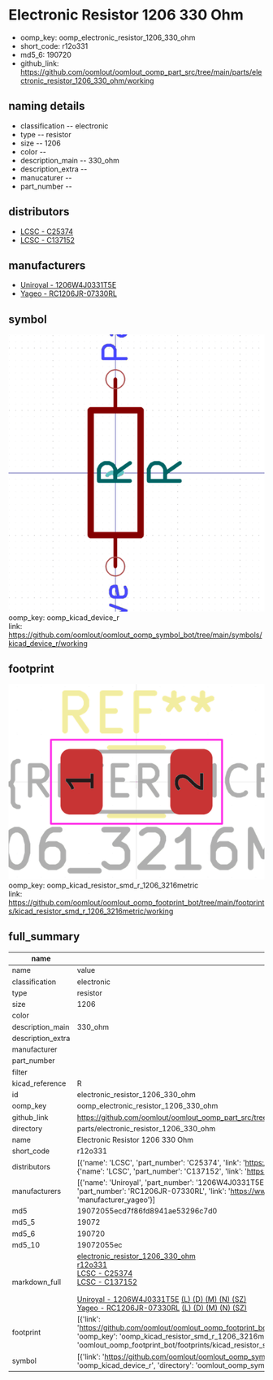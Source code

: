 # Electronic Resistor 1206 330 Ohm

  
* oomp_key: oomp_electronic_resistor_1206_330_ohm 
* short_code: r12o331
* md5_6: 190720  
* github_link: https://github.com/oomlout/oomlout_oomp_part_src/tree/main/parts/electronic_resistor_1206_330_ohm/working  
## naming details
* classification -- electronic
* type -- resistor
* size -- 1206
* color -- 
* description_main -- 330_ohm
* description_extra -- 
* manucaturer -- 
* part_number -- 

## distributors
* [LCSC - C25374](https://lcsc.com/product-detail/C25374.html)  
* [LCSC - C137152](https://lcsc.com/product-detail/C137152.html)  

## manufacturers
* [Uniroyal - 1206W4J0331T5E]()  
* [Yageo - RC1206JR-07330RL](https://www.yageo.com/en/Chart/Download/pdf/RC1206JR-07330RL)  

## symbol

![](symbol/0/working/working_600.png)  
oomp_key: oomp_kicad_device_r  
link: https://github.com/oomlout/oomlout_oomp_symbol_bot/tree/main/symbols/kicad_device_r/working  

## footprint

![](footprint/0/working/working_600.png)  
oomp_key: oomp_kicad_resistor_smd_r_1206_3216metric  
link: https://github.com/oomlout/oomlout_oomp_footprint_bot/tree/main/footprints/kicad_resistor_smd_r_1206_3216metric/working  

## full_summary
| name | value | 
| --- | --- | 
| name | value | 
| classification | electronic | 
| type | resistor | 
| size | 1206 | 
| color |  | 
| description_main | 330_ohm | 
| description_extra |  | 
| manufacturer |  | 
| part_number |  | 
| filter |  | 
| kicad_reference | R | 
| id | electronic_resistor_1206_330_ohm | 
| oomp_key | oomp_electronic_resistor_1206_330_ohm | 
| github_link | https://github.com/oomlout/oomlout_oomp_part_src/tree/main/parts/electronic_resistor_1206_330_ohm/working | 
| directory | parts/electronic_resistor_1206_330_ohm | 
| name | Electronic Resistor 1206 330 Ohm | 
| short_code | r12o331 | 
| distributors | [{'name': 'LCSC', 'part_number': 'C25374', 'link': 'https://lcsc.com/product-detail/C25374.html', 'id': 'distributor_lcsc'}, {'name': 'LCSC', 'part_number': 'C137152', 'link': 'https://lcsc.com/product-detail/C137152.html', 'id': 'distributor_lcsc'}] | 
| manufacturers | [{'name': 'Uniroyal', 'part_number': '1206W4J0331T5E', 'link': '', 'id': 'manufacturer_uniroyal'}, {'name': 'Yageo', 'part_number': 'RC1206JR-07330RL', 'link': 'https://www.yageo.com/en/Chart/Download/pdf/RC1206JR-07330RL', 'id': 'manufacturer_yageo'}] | 
| md5 | 19072055ecd7f86fd8941ae53296c7d0 | 
| md5_5 | 19072 | 
| md5_6 | 190720 | 
| md5_10 | 19072055ec | 
| markdown_full | [electronic_resistor_1206_330_ohm](https://github.com/oomlout/oomlout_oomp_part_src/tree/main/parts/electronic_resistor_1206_330_ohm/working)<br>[r12o331](https://github.com/oomlout/oomlout_oomp_part_src/tree/main/parts/electronic_resistor_1206_330_ohm/working)<br>[LCSC - C25374<br>](https://lcsc.com/product-detail/C25374.html)[LCSC - C137152<br>](https://lcsc.com/product-detail/C137152.html)<br>[Uniroyal - 1206W4J0331T5E]() [(L)  ](https://www.lcsc.com/search?q=1206W4J0331T5E)[(D)  ](https://www.digikey.com/en/products?,keywords=1206W4J0331T5E)[(M)  ](https://www.mouser.com/Search/Refine?Keyword=1206W4J0331T5E)[(N)  ](https://www.newark.com/search?st=1206W4J0331T5E)[(SZ)  ](https://so.szlcsc.com/global.html?k=1206W4J0331T5E)<br>[Yageo - RC1206JR-07330RL](https://www.yageo.com/en/Chart/Download/pdf/RC1206JR-07330RL) [(L)  ](https://www.lcsc.com/search?q=RC1206JR-07330RL)[(D)  ](https://www.digikey.com/en/products?,keywords=RC1206JR-07330RL)[(M)  ](https://www.mouser.com/Search/Refine?Keyword=RC1206JR-07330RL)[(N)  ](https://www.newark.com/search?st=RC1206JR-07330RL)[(SZ)  ](https://so.szlcsc.com/global.html?k=RC1206JR-07330RL)<br> | 
| footprint | [{'link': 'https://github.com/oomlout/oomlout_oomp_footprint_bot/tree/main/foootprntss/kicad_resistor_smd_r_1206_3216metric', 'oomp_key': 'oomp_kicad_resistor_smd_r_1206_3216metric', 'directory': 'oomlout_oomp_footprint_bot/footprints/kicad_resistor_smd_r_1206_3216metric//working/working.kicad_mod'}] | 
| symbol | [{'link': 'https://github.com/oomlout/oomlout_oomp_symbol_bot/tree/main/symbols/kicad_device_r', 'oomp_key': 'oomp_kicad_device_r', 'directory': 'oomlout_oomp_symbol_bot/symbols/kicad_device_r//working/working.kicad_sym'}] | 

